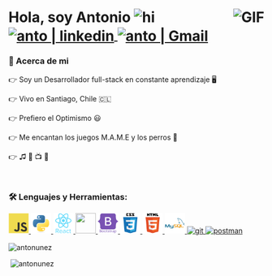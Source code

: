 <h1 align="left"> Hola, soy Antonio <img src="https://user-images.githubusercontent.com/1303154/88677602-1635ba80-d120-11ea-84d8-d263ba5fc3c0.gif" width="28px" alt="hi">   
<img align="right" alt="GIF" src="https://camo.githubusercontent.com/e20822b4282c07ffd010cd05f855a6561d3b62358ca9e607e4901288dd748fcb/68747470733a2f2f63646e2e6472696262626c652e636f6d2f75736572732f323133313939332f73637265656e73686f74732f343934383733362f74686f75676874776f726b732d6769665f6472696262626c652e676966" height="280" />
  <a href="https://www.linkedin.com/in/antonunez" target="_blank">
  <img align="center" alt="anto | linkedin" src="https://user-images.githubusercontent.com/22448559/137614008-18f96cfd-b2c4-4066-9991-f605c978f9d9.png" width="80px"/>
</a>

<a href="mailto:a.nunez.jeria@gmail.com">
  <img align="center" alt="anto | Gmail" width="80px" src="https://user-images.githubusercontent.com/22448559/137614003-749c6718-b38d-4d6f-9cb2-b01a1781b144.png" />
</a> 

### 🥳 Acerca de mi

👉  Soy un Desarrollador full-stack en constante aprendizaje 🖥️

👉  Vivo en Santiago, Chile &#x1F1E8;&#x1F1F1;

👉  Prefiero el Optimismo 😃

👉  Me encantan los juegos M.A.M.E y los perros &#x1F436;

👉  &#9835;	&#127857; &#x1F4FA; &#x1F3A6;

<br>

<h3 align="left"> 🛠 Lenguajes y Herramientas:</h3>
  

<p align="left"> <a href="https://developer.mozilla.org/en-US/docs/Web/JavaScript" target="_blank" rel="noreferrer"> <img src="https://raw.githubusercontent.com/devicons/devicon/master/icons/javascript/javascript-original.svg" alt="javascript" width="40" height="40"/> </a> 
<a href="https://www.python.org" target="_blank" rel="noreferrer"> <img src="https://raw.githubusercontent.com/devicons/devicon/master/icons/python/python-original.svg" alt="python" width="40" height="40"/> </a>
<a href="https://reactjs.org/" target="_blank" rel="noreferrer"> <img src="https://raw.githubusercontent.com/devicons/devicon/master/icons/react/react-original-wordmark.svg" alt="react" width="40" height="40" </a>
<a href="https://img.shields.io/badge/-Flask-05122A?style=flat&logo=flask" target="_blank" rel="noreferrer"> <img src=https://seeklogo.com/images/F/flask-logo-44C507ABB7-seeklogo.com.png color="white" width="40" height="40"/> </a> 
<a href="https://getbootstrap.com" target="_blank" rel="noreferrer"> <img src="https://raw.githubusercontent.com/devicons/devicon/master/icons/bootstrap/bootstrap-plain-wordmark.svg" alt="bootstrap" width="40" height="40"/> </a>
<a href="https://www.w3schools.com/css/" target="_blank" rel="noreferrer"> <img src="https://raw.githubusercontent.com/devicons/devicon/master/icons/css3/css3-original-wordmark.svg" alt="css3" width="40" height="40"/> </a> 
<a href="https://www.w3.org/html/" target="_blank" rel="noreferrer"> <img src="https://raw.githubusercontent.com/devicons/devicon/master/icons/html5/html5-original-wordmark.svg" alt="html5" width="40" height="40"/> </a> 
<a href="https://www.mysql.com/" target="_blank" rel="noreferrer"> <img src="https://raw.githubusercontent.com/devicons/devicon/master/icons/mysql/mysql-original-wordmark.svg" alt="mysql" width="40" height="40"/> </a>  
<a href="https://git-scm.com/" target="_blank" rel="noreferrer"> <img src="https://www.vectorlogo.zone/logos/git-scm/git-scm-icon.svg" alt="git" width="40" height="40"/> </a> 
<a href="https://postman.com" target="_blank" rel="noreferrer"> <img src="https://www.vectorlogo.zone/logos/getpostman/getpostman-icon.svg" alt="postman" width="40" height="40"/> </a>
</p>
<p><img align="center" src="https://github-readme-stats.vercel.app/api/top-langs?username=AntoNunez&show_icons=true&title_color=7A7ADB&text_color=D3D3D3&bg_color=0,000000,130F40&locale=en&layout=compact" alt="antonunez" /></p>
<p>&nbsp;<img align="center" src="https://github-readme-stats.vercel.app/api?username=AntoNunez&show_icons=true&title_color=7A7ADB&text_color=D3D3D3&bg_color=0,000000,130F40&locale=en&layout=compact" alt="antonunez" /></p>
<!---
AntoNunez/AntoNunez is a ✨ special ✨ repository because its `README.md` (this file) appears on your GitHub profile.
You can click the Preview link to take a look at your changes.
--->
